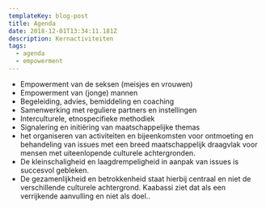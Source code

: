 ```yaml
---
templateKey: blog-post
title: Agenda
date: 2018-12-01T13:34:11.181Z
description: Kernactiviteiten
tags:
  - agenda
  - empowerment
---
```



* Empowerment van de seksen (meisjes en vrouwen) 
* Empowerment van (jonge) mannen 
* Begeleiding, advies, bemiddeling en coaching 
* Samenwerking met reguliere partners en instellingen 
* Interculturele, etnospecifieke methodiek 
* Signalering en initiëring van maatschappelijke themas 
* het organiseren van activiteiten en bijeenkomsten voor ontmoeting en behandeling van issues met een breed maatschappelijk draagvlak voor mensen met uiteenlopende culturele achtergronden. 
* De kleinschaligheid en laagdrempeligheid in aanpak van issues is succesvol gebleken. 
* De gezamenlijkheid en betrokkenheid staat hierbij centraal en niet de verschillende culturele achtergrond. Kaabassi ziet dat als een verrijkende aanvulling en niet als doel..
